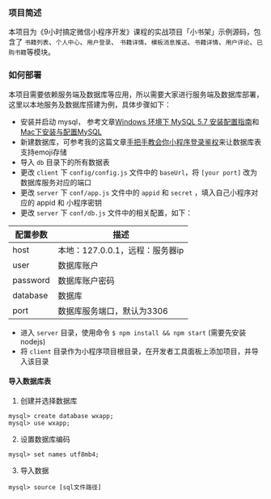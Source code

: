 ### 项目简述

本项目为《9小时搞定微信小程序开发》课程的实战项目「小书架」示例源码，包含了 `书籍列表`、`个人中心`、`用户登录`、 `书籍详情`、`模板消息推送`、`书籍详情`、`用户评论`、`已购书籍`等模块。

### 如何部署

本项目需要依赖服务端及数据库等应用，所以需要大家进行服务端及数据库部署，这里以本地服务及数据库搭建为例，具体步骤如下：

* 安装并启动 mysql， 参考文章[Windows 环境下 MySQL 5.7 安装配置指南](https://www.jianshu.com/p/710e5861c198)和[Mac下安装与配置MySQL](https://www.jianshu.com/p/a8e4068a7a8a)
* 新建数据库，可参考我的这篇文章[手把手教会你小程序登录鉴权](https://juejin.im/post/5ac9b72cf265da23906c486a)来让数据库表支持emoji存储
* 导入 `db` 目录下的所有数据表
* 更改 `client` 下 `config/config.js` 文件中的 `baseUrl`，将 `[your port]` 改为数据库服务对应的端口
* 更改 `server` 下 `conf/app.js` 文件中的 `appid` 和 `secret` ，填入自己小程序对应的 appid 和 小程序密钥
* 更改 `server` 下 `conf/db.js` 文件中的相关配置，如下：

| 配置参数 | 描述 |
| ------ | ---- |
| host | 本地：127.0.0.1，远程：服务器ip |
| user | 数据库账户 |
| password | 数据库账户密码 |
| database | 数据库 |
| port | 数据库服务端口，默认为3306 |

* 进入 `server` 目录，使用命令 `$ npm install && npm start` (需要先安装nodejs)
* 将 `client` 目录作为小程序项目根目录，在开发者工具面板上添加项目，并导入该目录

#### 导入数据库表

1. 创建并选择数据库

```shell
mysql> create database wxapp;
mysql> use wxapp;
```

2. 设置数据库编码

```shell
mysql> set names utf8mb4;
```

3. 导入数据

```shell
mysql> source [sql文件路径]
```
